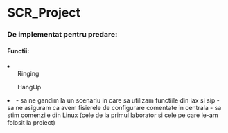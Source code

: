 # SCR_Project

<h3>De implementat pentru predare:</h3>
<h4>Functii:</h4>
<li>
    <ul>Ringing</ul>
    <ul>HangUp</ul>
</li>
<li>
- sa ne gandim la un scenariu in care sa utilizam functiile din iax si sip
- sa ne asiguram ca avem fisierele de configurare comentate in centrala
- sa stim comenzile din Linux (cele de la primul laborator si cele pe care le-am folosit la proiect)
</li>
